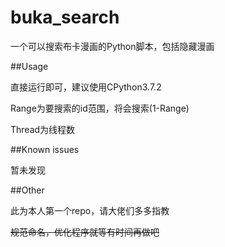 # buka_search

一个可以搜索布卡漫画的Python脚本，包括隐藏漫画

##Usage

直接运行即可，建议使用CPython3.7.2

Range为要搜索的id范围，将会搜索(1-Range)

Thread为线程数

##Known issues

暂未发现

##Other

此为本人第一个repo，请大佬们多多指教

~~规范命名，优化程序就等有时间再做吧~~
